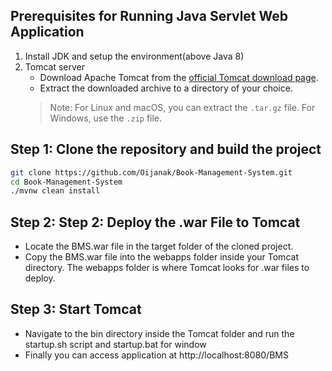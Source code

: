## Prerequisites for Running Java Servlet Web Application
1. Install JDK and setup the environment(above Java 8)
2. Tomcat server
    - Download Apache Tomcat from the [official Tomcat download page](https://tomcat.apache.org/download-90.cgi).
    - Extract the downloaded archive to a directory of your choice.
    > Note: For Linux and macOS, you can extract the `.tar.gz` file. For Windows, use the `.zip` file.

## Step 1: Clone the repository and build the project
```bash
git clone https://github.com/Oijanak/Book-Management-System.git
cd Book-Management-System
./mvnw clean install
```
## Step 2: Step 2: Deploy the .war File to Tomcat
  - Locate the BMS.war file in the target folder of the cloned project.
  - Copy the BMS.war file into the webapps folder inside your Tomcat directory. The webapps folder is where Tomcat looks for .war files to deploy.
## Step 3:  Start Tomcat
  - Navigate to the bin directory inside the Tomcat folder and run the startup.sh script and startup.bat for window
  - Finally you can access application at http://localhost:8080/BMS
